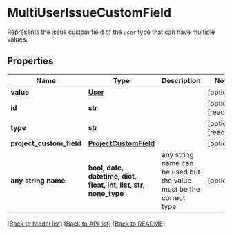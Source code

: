 # MultiUserIssueCustomField

Represents the issue custom field of the `user` type that can have multiple values.

## Properties
Name | Type | Description | Notes
------------ | ------------- | ------------- | -------------
**value** | [**User**](User.md) |  | [optional] 
**id** | **str** |  | [optional] [readonly] 
**type** | **str** |  | [optional] [readonly] 
**project_custom_field** | [**ProjectCustomField**](ProjectCustomField.md) |  | [optional] 
**any string name** | **bool, date, datetime, dict, float, int, list, str, none_type** | any string name can be used but the value must be the correct type | [optional]

[[Back to Model list]](../README.md#documentation-for-models) [[Back to API list]](../README.md#documentation-for-api-endpoints) [[Back to README]](../README.md)



